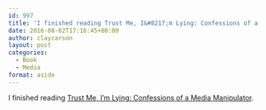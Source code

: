 ```yaml
---
id: 997
title: 'I finished reading Trust Me, I&#8217;m Lying: Confessions of a Media Manipulator'
date: 2016-08-02T17:16:45+00:00
author: claycarson
layout: post
categories: 
  - Book
  - Media
format: aside
---
```

I finished reading [Trust Me, I&#8217;m Lying: Confessions of a Media Manipulator](http://amazon.com/exec/obidos/ASIN/B0074VTHH0/claycarson0c-20).<!--more-->